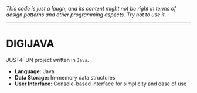 _This code is just a laugh, and its content might not be right in terms of design patterns and other programming aspects. Try not to use it._

---

# DIGIJAVA

JUST4FUN project written in `Java`.
- **Language:** Java
- **Data Storage:** In-memory data structures
- **User Interface:** Console-based interface for simplicity and ease of use